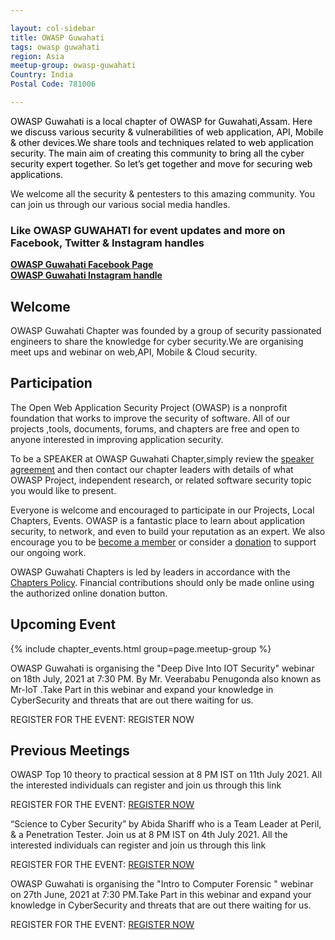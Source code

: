 ```yaml
---

layout: col-sidebar
title: OWASP Guwahati
tags: owasp guwahati
region: Asia
meetup-group: owasp-guwahati
Country: India
Postal Code: 781006

---
```


<div style='color:black;'>

OWASP Guwahati is a local chapter of OWASP for Guwahati,Assam. Here we discuss various security & vulnerabilities of web application, API, Mobile & other devices.We  share tools and techniques related to web application security. The main aim of creating this community to bring all the cyber security expert together. So let’s get together and move for securing web applications.

</div>

We welcome all the security & pentesters to this amazing community. You can join us through our various social media handles.

### Like OWASP GUWAHATI for event updates and more on Facebook, Twitter & Instagram handles<br>
**[OWASP Guwahati Facebook Page](https://www.facebook.com/OWASP-Guwahati-104276475234433)**<br>
**[OWASP Guwahati Instagram handle](https://www.instagram.com/owasp_guwahati/)**

## Welcome
OWASP Guwahati Chapter was founded by a group of security passionated engineers to share the knowledge for cyber security.We are organising meet ups and webinar on web,API, Mobile & Cloud security.

## Participation
The Open Web Application Security Project (OWASP) is a nonprofit foundation that works to improve the security of software. All of our projects ,tools, documents, forums, and chapters are free and open to anyone interested in improving application security.  

To be a SPEAKER at OWASP Guwahati Chapter,simply review the [speaker agreement](/www-policy/legal/speaker-agreement) and then contact our chapter leaders with details of what OWASP Project, independent research, or related software security topic you would like to present.

Everyone is welcome and encouraged to participate in our Projects, Local Chapters, Events. OWASP is a fantastic place to learn about application security, to network, and even to build your reputation as an expert. We also encourage you to be [become a member](/membership) or consider a [donation](/donate) to support our ongoing work.

OWASP Guwahati Chapters is led by leaders in accordance with the [Chapters Policy](/www-policy/operational/chapters). Financial contributions should only be made online using the authorized online donation button. 


## Upcoming Event

{% include chapter_events.html group=page.meetup-group %}

OWASP Guwahati is organising the "Deep Dive Into IOT Security" webinar on 18th July, 2021 at 7:30 PM. By Mr. Veerababu Penugonda also known as Mr-IoT .Take Part in this webinar and expand your knowledge in CyberSecurity and threats that are out there waiting for us.

REGISTER FOR THE EVENT:
REGISTER NOW</a>
## Previous Meetings
OWASP Top 10 theory to practical session at 8 PM IST on 11th July 2021. All the interested individuals can register and join us through this link <br>

REGISTER FOR THE EVENT:
<a href="https://forms.gle/BdxX3jC4gFKgKKz68">REGISTER NOW</a>

 “Science to Cyber Security” by Abida Shariff who is a Team Leader at Peril, & a Penetration Tester. Join us at 8 PM IST on 4th July 2021. All the interested individuals can register and join us through this link <br>

REGISTER FOR THE EVENT:
<a href="https://bit.ly/owaspevent">REGISTER NOW</a>

OWASP Guwahati is organising the "Intro to Computer Forensic " webinar on 27th June, 2021 at 7:30 PM.Take Part in this webinar and expand your knowledge in CyberSecurity and threats that are out there waiting for us.

REGISTER FOR THE EVENT:
<a href="https://lnkd.in/ecW4VU4">REGISTER NOW</a>


